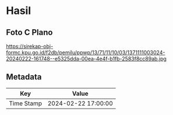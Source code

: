 # Hasil

## Foto C Plano

https://sirekap-obj-formc.kpu.go.id/f2db/pemilu/ppwp/13/71/11/10/03/1371111003024-20240222-161748--e5325dda-00ea-4e4f-b1fb-2583f8cc89ab.jpg


## Metadata

| Key        | Value               |
| ---------- | ------------------- |
| Time Stamp | 2024-02-22 17:00:00 |



